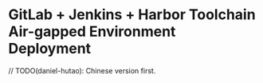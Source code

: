 # GitLab + Jenkins + Harbor Toolchain Air-gapped Environment Deployment

// TODO(daniel-hutao): Chinese version first.
